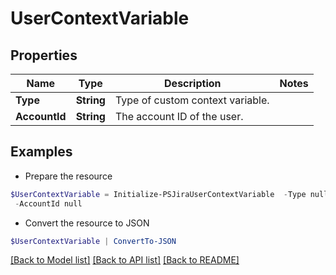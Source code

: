 # UserContextVariable
## Properties

Name | Type | Description | Notes
------------ | ------------- | ------------- | -------------
**Type** | **String** | Type of custom context variable. | 
**AccountId** | **String** | The account ID of the user. | 

## Examples

- Prepare the resource
```powershell
$UserContextVariable = Initialize-PSJiraUserContextVariable  -Type null `
 -AccountId null
```

- Convert the resource to JSON
```powershell
$UserContextVariable | ConvertTo-JSON
```

[[Back to Model list]](../README.md#documentation-for-models) [[Back to API list]](../README.md#documentation-for-api-endpoints) [[Back to README]](../README.md)

